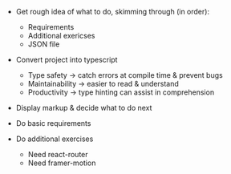 - Get rough idea of what to do, skimming through (in order):
  - Requirements
  - Additional exericses
  - JSON file

- Convert project into typescript
  - Type safety -> catch errors at compile time & prevent bugs
  - Maintainability -> easier to read & understand
  - Productivity -> type hinting can assist in comprehension

- Display markup & decide what to do next

- Do basic requirements

- Do additional exercises
  - Need react-router
  - Need framer-motion